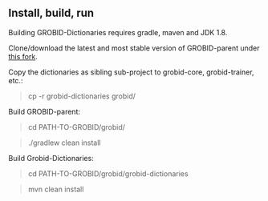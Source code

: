 ## Install, build, run

Building GROBID-Dictionaries requires gradle, maven and JDK 1.8.  

Clone/download the latest and most stable version of GROBID-parent under [this fork](https://github.com/MedKhem/grobid).

Copy the  dictionaries as sibling sub-project to grobid-core, grobid-trainer, etc.:
> cp -r grobid-dictionaries grobid/

Build GROBID-parent:
> cd PATH-TO-GROBID/grobid/

> ./gradlew clean install

Build Grobid-Dictionaries:
> cd PATH-TO-GROBID/grobid/grobid-dictionaries

> mvn clean install
